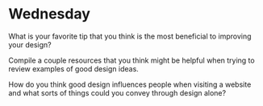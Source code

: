 # Wednesday
What is your favorite tip that you think is the most beneficial to improving your design?
>

Compile a couple resources that you think might be helpful when trying to review examples of good design ideas.
>

How do you think good design influences people when visiting a website and what sorts of things could you convey through design alone?
>